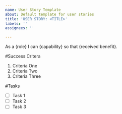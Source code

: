 ```yaml
---
name: User Story Template
about: Default template for user stories
title: 'USER STORY: <TITLE>'
labels: ''
assignees: ''

---
```


As a {role} I can {capability} so that {received benefit}.

#Success Critera
1. Criteria One
2. Criteria Two
3. Criteria Three

#Tasks 
- [ ] Task 1
- [ ] Task 2
- [ ] Task 3
